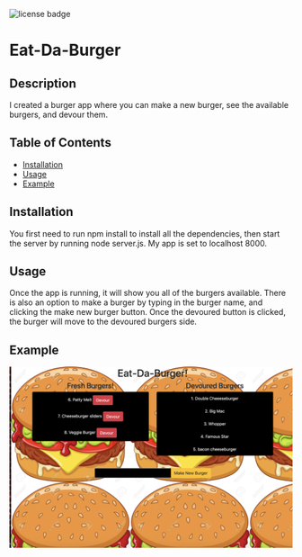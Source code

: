 
![license badge](https://img.shields.io/badge/license--blue)
  # Eat-Da-Burger
  ## Description 
  I created a burger app where you can make a new burger, see the available burgers, and devour them. 
  ## Table of Contents 
  * [Installation](#installation) 
  * [Usage](#usage) 
  * [Example](#example)
  ## Installation
  You first need to run npm install to install all the dependencies, then start the server by running node server.js. My app is set to localhost 8000.
  ## Usage
  Once the app is running, it will show you all of the burgers available. There is also an option to make a burger by typing in the burger name, and clicking the make new burger button. Once the devoured button is clicked, the burger will move to the devoured burgers side.
  ## Example
  ![burgers](public/assets/img/burgers.png)
   
  